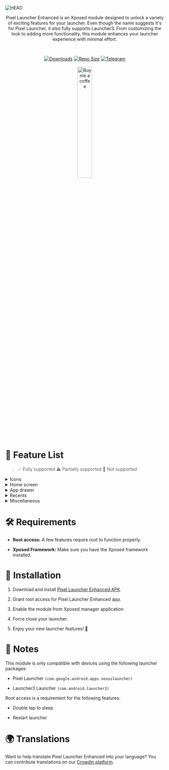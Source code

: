 ![HEAD](https://socialify.git.ci/Mahmud0808/PixelLauncherEnhanced/image?description=1&font=Jost&forks=1&issues=1&logo=https%3A%2F%2Fi.postimg.cc%2FmgfNTCbc%2Fpixel-launcher-enhanced.png&name=1&owner=1&pattern=Formal+Invitation&pulls=1&stargazers=1&theme=Auto)

<p align="center">
Pixel Launcher Enhanced is an Xposed module designed to unlock a variety of exciting features for your launcher. Even though the name suggests it's for Pixel Launcher, it also fully supports Launcher3. From customizing the look to adding more functionality, this module enhances your launcher experience with minimal effort.
</p>
<br>
<p align="center">
  <a href="https://github.com/Mahmud0808/PixelLauncherEnhanced/releases"><img src="https://img.shields.io/github/downloads/Mahmud0808/PixelLauncherEnhanced/total?color=%233DDC84&logo=android&logoColor=%23fff&style=for-the-badge" alt="Downloads"></a>
  <a href="https://github.com/Mahmud0808/PixelLauncherEnhanced"><img alt="Repo Size" src="https://img.shields.io/github/repo-size/Mahmud0808/PixelLauncherEnhanced?style=for-the-badge"></a>
  <a href="https://t.me/DrDsProjects"><img src="https://img.shields.io/badge/Telegram-5K+-2CA5E0?style=for-the-badge&logo=telegram&logoColor=white" alt="Telegram"></a>
  <br><br>
  <a href="https://www.buymeacoffee.com/DrDisagree"><img src="https://github.com/Mahmud0808/Iconify/blob/beta/.github/resources/bmc-button.png" width="30%" alt="Buy me a coffee" /></a>
</p>

# 🌟 Feature List

> ✅ Fully supported
> ⚠️ Partially supported
> 🚫 Not supported

<details>
<summary>Icons</summary>

| Feature                    | Pixel Launcher | Launcher3 Launcher |
|----------------------------|:--------------:|:------------------:|
| Force themed icons         |       ✅        |         ✅          |
| Remove shortcut icon badge |       ✅        |         ✅          |
| Icon size                  |       ✅        |         ✅          |
| Text size                  |       ✅        |         ✅          |
| Custom themed icon color   |       ✅        |         ⚠️         |

</details>

<details>
<summary>Home screen</summary>

| Feature                 | Pixel Launcher | Launcher3 Launcher |
|-------------------------|:--------------:|:------------------:|
| Lock layout             |       ✅        |         ✅          |
| Double tap to sleep     |       ✅        |         ✅          |
| Wallpaper zooming       |       ✅        |         ✅          |
| Hide statusbar          |       ✅        |         ✅          |
| Hide top shadow         |       ✅        |         ✅          |
| Dark statusbar icon     |       ✅        |         ✅          |
| Dark page indicator     |       ✅        |         ✅          |
| Icon labels on desktop  |       ✅        |         ✅          |
| Homescreen columns      |       ✅        |         ✅          |
| Homescreen rows         |       ✅        |         ✅          |
| Hide At A Glance        |       ✅        |         ✅          |
| Hide desktop search bar |       ✅        |         ✅          |
| Search bar opacity      |       ✅        |         🚫         |
| Dock spacing            |       ✅        |         ✅          |

</details>

<details>
<summary>App drawer</summary>

| Feature                       | Pixel Launcher | Launcher3 Launcher |
|-------------------------------|:--------------:|:------------------:|
| Themed icons                  |       ✅        |         ✅          |
| Toggle app search bar         |       ✅        |         ✅          |
| Icon labels in app drawer     |       ✅        |         ✅          |
| Hide apps from app drawer     |       ✅        |         ✅          |
| Search hidden apps            |       ✅        |         ✅          |
| App drawer background opacity |       ✅        |         ✅          |
| App drawer columns            |       ✅        |         ✅          |
| Row height multiplier         |       ✅        |         ✅          |

</details>

<details>
<summary>Recents</summary>

| Feature                    | Pixel Launcher | Launcher3 Launcher |
|----------------------------|:--------------:|:------------------:|
| Clear all button           |       ✅        |         ✅          |
| Remove screenshot button   |       ✅        |         ✅          |
| Disable recents live tile  |       ✅        |         ✅          |
| Recents background opacity |       ✅        |         ✅          |
| Freeform mode gesture      |       ✅        |         ✅          |

</details>

<details>
<summary>Miscellaneous</summary>

| Feature                         | Pixel Launcher | Launcher3 Launcher |
|---------------------------------|:--------------:|:------------------:|
| Hide gesture indicator          |       ✅        |         ✅          |
| Show entry in launcher settings |       ✅        |         ✅          |
| Developer options               |       ✅        |         🚫         |
| Restart                         |       ✅        |         ✅          |

</details>

# 🛠 Requirements

- **Root access:** A few features require root to function properly.

- **Xposed Framework:** Make sure you have the Xposed framework installed.

# 🔧 Installation

1. Download and install [Pixel Launcher Enhanced APK](https://github.com/Mahmud0808/PixelLauncherEnhanced/releases).

2. Grant root access for Pixel Launcher Enhanced app.

3. Enable the module from Xposed manager application.

4. Force close your launcher.

5. Enjoy your new launcher features! 🎉

# 📝 Notes

This module is only compatible with devices using the following launcher packages:

- Pixel Launcher `(com.google.android.apps.nexuslauncher)`

- Launcher3 Launcher `(com.android.launcher3)`

Root access is a requirement for the following features:

- Double tap to sleep

- Restart launcher

# 🌍 Translations

Want to help translate Pixel Launcher Enhanced into your language? You can contribute translations on
our [Crowdin platform](https://crowdin.com/project/pixellauncher-enhanced).